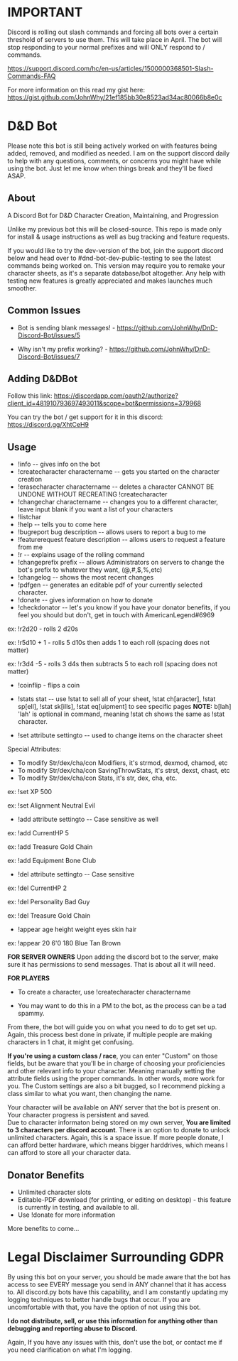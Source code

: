 # IMPORTANT

Discord is rolling out slash commands and forcing all bots over a certain threshold of servers to use them.  This will take place in April.  The bot will stop responding to your normal prefixes and will ONLY respond to / commands.

https://support.discord.com/hc/en-us/articles/1500000368501-Slash-Commands-FAQ

For more information on this read my gist here: https://gist.github.com/JohnWhy/21ef185bb30e8523ad34ac80066b8e0c

# D&D Bot

Please note this bot is still being actively worked on with features being added, removed, and modified as needed.  I am on the support discord daily to help with any questions, comments, or concerns you might have while using the bot.  Just let me know when things break and they'll be fixed ASAP.

## About
A Discord Bot for D&amp;D Character Creation, Maintaining, and Progression

Unlike my previous bot this will be closed-source.  This repo is made only for install & usage instructions as well as bug tracking and feature requests.

If you would like to try the dev-version of the bot, join the support discord below and head over to #dnd-bot-dev-public-testing to see the latest commands being worked on.  This version may require you to remake your character sheets, as it's a separate database/bot altogether.  Any help with testing new features is greatly appreciated and makes launches much smoother.

## Common Issues

- Bot is sending blank messages! - https://github.com/JohnWhy/DnD-Discord-Bot/issues/5

- Why isn't my prefix working? - https://github.com/JohnWhy/DnD-Discord-Bot/issues/7

## Adding D&DBot

Follow this link: https://discordapp.com/oauth2/authorize?client_id=481910793697493011&scope=bot&permissions=379968

You can try the bot / get support for it in this discord: https://discord.gg/XhtCeH9

## Usage
- !info -- gives info on the bot
- !createcharacter charactername -- gets you started on the character creation
- !erasecharacter charactername -- deletes a character CANNOT BE UNDONE WITHOUT RECREATING !createcharacter
- !changechar charactername -- changes you to a different character, leave input blank if you want a list of your characters
- !listchar
- !help -- tells you to come here
- !bugreport bug description -- allows users to report a bug to me
- !featurerequest feature description -- allows users to request a feature from me
- !r -- explains usage of the rolling command
- !changeprefix prefix -- allows Administrators on servers to change the bot's prefix to whatever they want, (@,#,$,%,etc)
- !changelog -- shows the most recent changes
- !pdfgen -- generates an editable pdf of your currently selected character.
- !donate -- gives information on how to donate
- !checkdonator -- let's you know if you have your donator benefits, if you feel you should but don't, get in touch with AmericanLegend#6969

ex: !r2d20 - rolls 2 d20s

ex: !r5d10 + 1 - rolls 5 d10s then adds 1 to each roll (spacing does not matter)

ex: !r3d4 -5 - rolls 3 d4s then subtracts 5 to each roll (spacing does not matter)

- !coinflip - flips a coin
- !stats stat -- use !stat to sell all of your sheet, !stat ch[aracter], !stat sp[ell], !stat sk[ills], !stat eq[uipment] to see specific pages **NOTE:** b[lah] 'lah' is optional in command, meaning !stat ch shows the same as !stat character.

- !set attribute settingto -- used to change items on the character sheet

Special Attributes: 
* To modify Str/dex/cha/con Modifiers, it's strmod, dexmod, chamod, etc
* To modify Str/dex/cha/con SavingThrowStats, it's strst, dexst, chast, etc
* To modify Str/dex/cha/con Stats, it's str, dex, cha, etc.

ex: !set XP 500

ex: !set Alignment Neutral Evil

- !add attribute settingto -- Case sensitive as well

ex: !add CurrentHP 5

ex: !add Treasure Gold Chain

ex: !add Equipment Bone Club

- !del attribute settingto -- Case sensitive

ex: !del CurrentHP 2

ex: !del Personality Bad Guy

ex: !del Treasure Gold Chain

- !appear age height weight eyes skin hair

ex: !appear 20 6'0 180 Blue Tan Brown

**FOR SERVER OWNERS**
Upon adding the discord bot to the server, make sure it has permissions to send messages.  That is about all it will need.

**FOR PLAYERS**
* To create a character, use !createcharacter charactername
- You may want to do this in a PM to the bot, as the process can be a tad spammy.

From there, the bot will guide you on what you need to do to get set up.  Again, this process best done in private, if multiple people are making characters in 1 chat, it might get confusing.

**If you're using a custom class / race**, you can enter "Custom" on those fields, but be aware that you'll be in charge of choosing your proficiencies and other relevant info to your character.  Meaning manually setting the attribute fields using the proper commands.  In other words, more work for you.  The Custom settings are also a bit bugged, so I recommend picking a class similar to what you want, then changing the name.

Your character will be available on ANY server that the bot is present on.  Your character progress is persistent and saved.  
Due to character informaton being stored on my own server, **You are limited to 3 characters per discord account**.  There is an option to donate to unlock unlimited characters.  Again, this is a space issue.  If more people donate, I can afford better hardware, which means bigger harddrives, which means I can afford to store all your character data.

## Donator Benefits
* Unlimited character slots
* Editable-PDF download (for printing, or editing on desktop) - this feature is currently in testing, and available to all.
* Use !donate for more information

More benefits to come...


# Legal Disclaimer Surrounding GDPR

By using this bot on your server, you should be made aware that the bot has access to see EVERY message you send in ANY channel that it has access to.  All discord.py bots have this capability, and I am constantly updating my logging techniques to better handle bugs that occur.  If you are uncomfortable with that, you have the option of not using this bot.

**I do not distribute, sell, or use this information for anything other than debugging and reporting abuse to Discord.**

Again, If you have any issues with this, don't use the bot, or contact me if you need clarification on what I'm logging.
